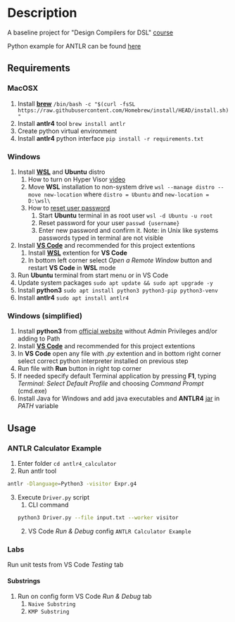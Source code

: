 # Description
A baseline project for "Design Compilers for DSL" [course](https://github.com/gzholtkevych/Design-Compilers-for-DSL)

Python example for ANTLR can be found [here](https://github.com/antlr/antlr4/blob/master/doc/python-target.md)
## Requirements
### MacOSX
1. Install [__brew__](https://brew.sh/) `/bin/bash -c "$(curl -fsSL https://raw.githubusercontent.com/Homebrew/install/HEAD/install.sh)"`
2. Install __antlr4__ tool `brew install antlr`
3. Create python virtual environment
4. Install __antlr4__ python interface `pip install -r requirements.txt`

### Windows
1. Install [__WSL__](https://learn.microsoft.com/en-us/windows/wsl/install) and __Ubuntu__ distro
    1. How to turn on Hyper Visor [video](https://www.youtube.com/watch?v=KEjr6mQ8rqg)
    2. Move __WSL__ installation to non-system drive `wsl --manage distro --move new-location` where `distro = Ubuntu` and `new-location = D:\wsl\`
    3. How to [reset user password](https://superuser.com/questions/1829481/how-to-reset-my-wsl-ubuntu-password)
        1. Start __Ubuntu__ terminal in as root user `wsl -d Ubuntu -u root`
        2. Reset password for your user `passwd {username}`
        3. Enter new password and confirm it. Note: in Unix like systems passwords typed in terminal are not visible
2. Install [__VS Code__](https://code.visualstudio.com/) and recommended for this project extentions
    1. Install [__WSL__](https://marketplace.visualstudio.com/items?itemName=ms-vscode-remote.remote-wsl) extention for __VS Code__
    2. In bottom left corner select _Open a Remote Window_ button and restart __VS Code__ in __WSL__ mode
3. Run __Ubuntu__ terminal from start menu or in VS Code
4. Update system packages `sudo apt update && sudo apt upgrade -y`
5. Install __python3__ `sudo apt install python3 python3-pip python3-venv`
6. Install __antlr4__ `sudo apt install antlr4`

### Windows (simplified)
1. Install __python3__ from [official website](https://www.python.org/downloads/) without Admin Privileges and/or adding to Path
2. Install [__VS Code__](https://code.visualstudio.com/) and recommended for this project extentions
3. In __VS Code__ open any file with _.py_ extention and in bottom right corner select correct python interpreter installed on previous step
4. Run file with __Run__ button in right top corner
5. If needed specify default Terminal application by pressing __F1__, typing _Terminal: Select Default Profile_ and choosing _Command Prompt_ (cmd.exe)
6. Install Java for Windows and add java executables and __ANTLR4__ [jar](https://www.antlr.org/download/antlr-4.13.2-complete.jar) in _PATH_ variable

## Usage

### ANTLR Calculator Example
1. Enter folder `cd antlr4_calculator`
2. Run antlr tool
``` bash
antlr -Dlanguage=Python3 -visitor Expr.g4  
```
3. Execute `Driver.py` script 
    1. CLI command
    ```bash 
    python3 Driver.py --file input.txt --worker visitor
    ```
    2. VS Code _Run & Debug_ config `ANTLR Calculator Example`

### Labs
Run unit tests from VS Code _Testing_ tab
#### Substrings
1. Run on config form VS Code _Run & Debug_ tab
    1. `Naive Substring`
    2. `KMP Substring`
